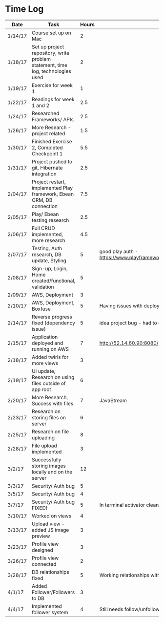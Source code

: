 # Time Log

| Date | Task | Hours | Notes|
|------|------|-------|------|
| 1/14/17| Course set up on Mac| 2 | |
| 1/18/17| Set up project repository, write problem statement, time log, technologies used| 2 | |
| 1/19/17| Exercise for week 1  | 1  |   |
| 1/22/17| Readings for week 1 and 2| 2.5 | |
| 1/24/17| Researched Frameworks/ APIs| 2.5 | |
| 1/26/17| More Research - project related| 1.5 | |
| 1/30/17| Finished Exercise 2, Completed Checkpoint 1| 5.5 | |
| 1/31/17| Project pushed to git, Hibernate integration| 2.5 | |
| 2/04/17| Project restart, implemented Play framework, Ebean ORM, DB connection| 7.5 | |
| 2/05/17| Play/ Ebean testing research| 2.5 | |
| 2/06/17| Full CRUD implemented, more research| 4.5 | |
| 2/07/17| Testing, Auth research, DB update, Styling | 5 | good play auth - https://www.playframework.com/documentation/2.1.x/JavaGuide4 |
| 2/08/17| Sign-up, Login, Home created/functional, validation| 5 | |
| 2/09/17| AWS, Deployment | 3 | |
| 2/10/17| AWS, Deployment, Boxfuse | 5 | Having issues with deploying Play app |
| 2/14/17| Reverse progress fixed (dependency issue) | 5 | idea project bug - had to delete .idea directory, reload project |
| 2/15/17| Application deployed and running on AWS | 7 | http://52.14.60.90:8080/ |
| 2/18/17| Added twirls for more views | 3 |  |
| 2/19/17| UI update, Research on using files outside of app root | 6 |  |
| 2/20/17| More Research, Success with files | 7 | JavaStream |
| 2/23/17| Research on storing files on server | 6 |  |
| 2/25/17| Research on file uploading | 8 |  |
| 2/28/17| File upload implemented | 3 |  |
| 3/2/17| Successfully storing images locally and on the server | 12 |  |
| 3/3/17| Security/ Auth bug | 5 |  |
| 3/5/17| Security/ Auth bug | 4 |  |
| 3/7/17| Security/ Auth bug FIXED! | 5 | In terminal activator clean compile |
| 3/10/17| Worked on views | 4 |  |
| 3/13/17| Upload view - added JS image preview | 3 |  |
| 3/23/17| Profile view designed | 3 |  |
| 3/26/17| Profile view connected | 2 |  |
| 3/28/17| DB relationships fixed | 5 | Working relationships with fKey |
| 4/1/17| Added Follower/Followers to DB | 3 |  |
| 4/4/17| Implemented follower system | 4 | Still needs follow/unfollow active/inactive button |
